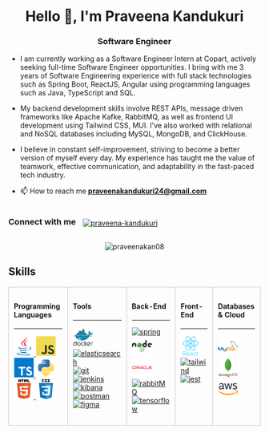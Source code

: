 <h1 align="center">Hello 👋, I'm Praveena Kandukuri</h1>
<h3 align="center">Software Engineer</h3>

- I am currently working as a Software Engineer Intern at Copart, actively seeking full-time Software Engineer opportunities. I bring with me 3 years of Software Engineering experience with full stack technologies such as Spring Boot, ReactJS, Angular using programming languages such as Java, TypeScript and SQL.

- My backend development skills involve REST APIs, message driven frameworks like Apache Kafke, RabbitMQ, as well as frontend UI development using Tailwind CSS, MUI. I've also worked with relational and NoSQL databases including MySQL, MongoDB, and ClickHouse.

- I believe in constant self-improvement, striving to become a better version of myself every day. My experience has taught me the value of teamwork, effective communication, and adaptability in the fast-paced tech industry. 


- 📫 How to reach me **praveenakandukuri24@gmail.com**
<h3 align="center" style="display: inline-block; margin-right: 10px;">Connect with me</h3>
<p align="center" style="display: inline-block;">
  <a href="https://linkedin.com/in/praveena-kandukuri" target="blank">
    <img align="center" src="https://raw.githubusercontent.com/rahuldkjain/github-profile-readme-generator/master/src/images/icons/Social/linked-in-alt.svg" alt="praveena-kandukuri" height="30" width="40" />
  </a>
</p>

<p align="center"> <img src="https://komarev.com/ghpvc/?username=praveenakan08&label=Profile%20views&color=0e75b6&style=flat" alt="praveenakan08" /> </p>

## Skills
<table>
  <tr>
    <td style="border: 1px solid #ccc; padding: 10px; vertical-align: top;">
      <h4 align="left">Programming Languages</h4>
      <hr>
      <p align="left">
        <a href="https://www.java.com" target="_blank" rel="noreferrer"> 
          <img src="https://raw.githubusercontent.com/devicons/devicon/master/icons/java/java-original.svg" alt="java" width="40" height="40"/> 
        </a> 
        <a href="https://developer.mozilla.org/en-US/docs/Web/JavaScript" target="_blank" rel="noreferrer"> 
          <img src="https://raw.githubusercontent.com/devicons/devicon/master/icons/javascript/javascript-original.svg" alt="javascript" width="40" height="40"/> 
        </a>
        <a href="https://www.typescriptlang.org/" target="_blank" rel="noreferrer"> 
          <img src="https://raw.githubusercontent.com/devicons/devicon/master/icons/typescript/typescript-original.svg" alt="typescript" width="40" height="40"/> 
        </a>
        <a href="https://www.python.org" target="_blank" rel="noreferrer"> 
          <img src="https://raw.githubusercontent.com/devicons/devicon/master/icons/python/python-original.svg" alt="python" width="40" height="40"/> 
        </a>
        <a href="https://www.w3.org/html/" target="_blank" rel="noreferrer"> 
            <img src="https://raw.githubusercontent.com/devicons/devicon/master/icons/html5/html5-original-wordmark.svg" alt="html5" width="40" height="40"/> 
          </a>
        <a href="https://www.w3schools.com/css/" target="_blank" rel="noreferrer"> 
          <img src="https://raw.githubusercontent.com/devicons/devicon/master/icons/css3/css3-original-wordmark.svg" alt="css3" width="40" height="40"/> 
        </a>
      </p>
    </td>
    <td style="border: 1px solid #ccc; padding: 10px; vertical-align: top;">
       <h4 align="left">Tools</h4>
      <hr>
        <a href="https://www.docker.com/" target="_blank" rel="noreferrer"> 
          <img src="https://raw.githubusercontent.com/devicons/devicon/master/icons/docker/docker-original-wordmark.svg" alt="docker" width="40" height="40"/> 
        </a>
        <a href="https://www.elastic.co" target="_blank" rel="noreferrer"> 
          <img src="https://www.vectorlogo.zone/logos/elastic/elastic-icon.svg" alt="elasticsearch" width="40" height="40"/> 
        </a>
        <a href="https://git-scm.com/" target="_blank" rel="noreferrer"> 
          <img src="https://www.vectorlogo.zone/logos/git-scm/git-scm-icon.svg" alt="git" width="40" height="40"/> 
        </a>
        <a href="https://www.jenkins.io" target="_blank" rel="noreferrer"> 
          <img src="https://www.vectorlogo.zone/logos/jenkins/jenkins-icon.svg" alt="jenkins" width="40" height="40"/> 
        </a>
        <a href="https://www.elastic.co/kibana" target="_blank" rel="noreferrer"> 
          <img src="https://www.vectorlogo.zone/logos/elasticco_kibana/elasticco_kibana-icon.svg" alt="kibana" width="40" height="40"/> 
        </a>
        <a href="https://postman.com" target="_blank" rel="noreferrer"> 
          <img src="https://www.vectorlogo.zone/logos/getpostman/getpostman-icon.svg" alt="postman" width="40" height="40"/> 
        </a>
        <a href="https://www.figma.com/" target="_blank" rel="noreferrer"> 
          <img src="https://www.vectorlogo.zone/logos/figma/figma-icon.svg" alt="figma" width="40" height="40"/> 
        </a>
      </p>
    </td>
    <td style="border: 1px solid #ccc; padding: 10px; vertical-align: top;">
      <h4 align="left">Back-End</h4>
      <hr>
        <a href="https://spring.io/" target="_blank" rel="noreferrer"> 
          <img src="https://www.vectorlogo.zone/logos/springio/springio-icon.svg" alt="spring" width="40" height="40"/> 
        </a>
        <a href="https://nodejs.org" target="_blank" rel="noreferrer"> 
          <img src="https://raw.githubusercontent.com/devicons/devicon/master/icons/nodejs/nodejs-original-wordmark.svg" alt="nodejs" width="40" height="40"/> 
        </a>
        <a href="https://www.oracle.com/" target="_blank" rel="noreferrer"> 
          <img src="https://raw.githubusercontent.com/devicons/devicon/master/icons/oracle/oracle-original.svg" alt="oracle" width="40" height="40"/> 
        </a>
        <a href="https://www.rabbitmq.com" target="_blank" rel="noreferrer"> 
          <img src="https://www.vectorlogo.zone/logos/rabbitmq/rabbitmq-icon.svg" alt="rabbitMQ" width="40" height="40"/> 
        </a>
        <a href="https://www.tensorflow.org" target="_blank" rel="noreferrer"> 
          <img src="https://www.vectorlogo.zone/logos/tensorflow/tensorflow-icon.svg" alt="tensorflow" width="40" height="40"/> 
        </a>
      </p>
    </td>
    <td style="border: 1px solid #ccc; padding: 10px; vertical-align: top;">
        <h4 align="left">Front-End</h4>
        <hr>
          <a href="https://reactjs.org/" target="_blank" rel="noreferrer"> 
            <img src="https://raw.githubusercontent.com/devicons/devicon/master/icons/react/react-original-wordmark.svg" alt="react" width="40" height="40"/> 
          </a>
          <a href="https://tailwindcss.com/" target="_blank" rel="noreferrer"> 
            <img src="https://www.vectorlogo.zone/logos/tailwindcss/tailwindcss-icon.svg" alt="tailwind" width="40" height="40"/> 
          </a>
         <a href="https://jestjs.io" target="_blank" rel="noreferrer"> 
            <img src="https://www.vectorlogo.zone/logos/jestjsio/jestjsio-icon.svg" alt="jest" width="40" height="40"/> 
          </a>
        </p>
      </td>
      <td style="border: 1px solid #ccc; padding: 10px; vertical-align: top;">
        <h4 align="left">Databases & Cloud</h4>
        <hr>
          <a href="https://www.mysql.com/" target="_blank" rel="noreferrer"> 
            <img src="https://raw.githubusercontent.com/devicons/devicon/master/icons/mysql/mysql-original-wordmark.svg" alt="mysql" width="40" height="40"/> 
          </a>
          <a href="https://www.mongodb.com/" target="_blank" rel="noreferrer"> 
            <img src="https://raw.githubusercontent.com/devicons/devicon/master/icons/mongodb/mongodb-original-wordmark.svg" alt="mongodb" width="40" height="40"/> 
          </a>
          <a href="https://aws.amazon.com" target="_blank" rel="noreferrer"> 
            <img src="https://raw.githubusercontent.com/devicons/devicon/master/icons/amazonwebservices/amazonwebservices-original-wordmark.svg" alt="aws" width="40" height="40"/> 
          </a>
        </p>
      </td>
  </tr>
</table>
